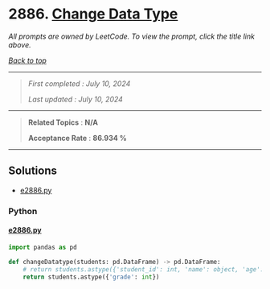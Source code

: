 # 2886. [Change Data Type](<https://leetcode.com/problems/change-data-type>)

*All prompts are owned by LeetCode. To view the prompt, click the title link above.*

*[Back to top](<../README.md>)*

------

> *First completed : July 10, 2024*
>
> *Last updated : July 10, 2024*

------

> **Related Topics** : **N/A**
>
> **Acceptance Rate** : **86.934 %**

------

## Solutions

- [e2886.py](<../my-submissions/e2886.py>)
### Python
#### [e2886.py](<../my-submissions/e2886.py>)
```Python
import pandas as pd

def changeDatatype(students: pd.DataFrame) -> pd.DataFrame:
    # return students.astype({'student_id': int, 'name': object, 'age': int, 'grade': int})
    return students.astype({'grade': int})
```

